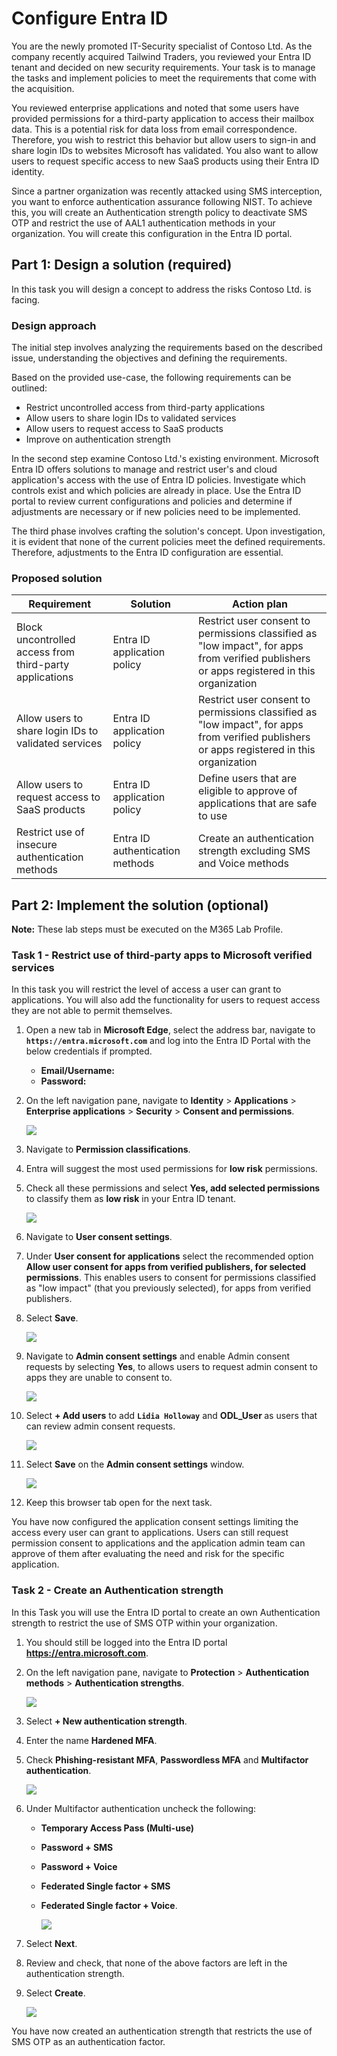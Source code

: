 # Configure Entra ID

You are the newly promoted IT-Security specialist of Contoso Ltd. As the company recently acquired Tailwind Traders, you reviewed your Entra ID tenant and decided on new security requirements. Your task is to manage the tasks and implement policies to meet the requirements that come with the acquisition.

You reviewed enterprise applications and noted that some users have provided permissions for a third-party application to access their mailbox data. This is a potential risk for data loss from email correspondence. Therefore, you wish to restrict this behavior but allow users to sign-in and share login IDs to websites Microsoft has validated. You also want to allow users to request specific access to new SaaS products using their Entra ID identity. 

Since a partner organization was recently attacked using SMS interception, you want to enforce authentication assurance following NIST. To achieve this, you will create an Authentication strength policy to deactivate SMS OTP and restrict the use of AAL1 authentication methods in your organization. You will create this configuration in the Entra ID portal.

## Part 1: Design a solution (required)

In this task you will design a concept to address the risks Contoso Ltd. is facing.

### Design approach

The initial step involves analyzing the requirements based on the described issue, understanding the objectives and defining the requirements.

Based on the provided use-case, the following requirements can be outlined:

- Restrict uncontrolled access from third-party applications
- Allow users to share login IDs to validated services
- Allow users to request access to SaaS products
- Improve on authentication strength

In the second step examine Contoso Ltd.'s existing environment. Microsoft Entra ID offers solutions to manage and restrict user's and cloud application's access with the use of Entra ID policies. Investigate which controls exist and which policies are already in place. Use the Entra ID portal to review current configurations and policies and determine if adjustments are necessary or if new policies need to be implemented.

The third phase involves crafting the solution's concept. Upon investigation, it is evident that none of the current policies meet the defined requirements. Therefore, adjustments to the Entra ID configuration are essential.

### Proposed solution

|Requirement|Solution|Action plan|
|----|----|----|
|Block uncontrolled access from third-party applications|Entra ID application policy|Restrict user consent to permissions classified as "low impact", for apps from verified publishers or apps registered in this organization|
|Allow users to share login IDs to validated services|Entra ID application policy|Restrict user consent to permissions classified as "low impact", for apps from verified publishers or apps registered in this organization|
|Allow users to request access to SaaS products|Entra ID application policy|Define users that are eligible to approve of applications that are safe to use|
|Restrict use of insecure authentication methods|Entra ID authentication methods|Create an authentication strength excluding SMS and Voice methods|

## Part 2: Implement the solution (optional)

**Note:** These lab steps must be executed on the M365 Lab Profile.

### Task 1 - Restrict use of third-party apps to Microsoft verified services

In this task you will restrict the level of access a user can grant to applications. You will also add the functionality for users to request access they are not able to permit themselves. 

1. Open a new tab in **Microsoft Edge**, select the address bar, navigate to **`https://entra.microsoft.com`** and log into the Entra ID Portal with the below credentials if prompted.

    - **Email/Username:** <inject key="AzureAdUserEmail"></inject>
    - **Password:** <inject key="AzureAdUserPassword"></inject>

1. On the left navigation pane, navigate to **Identity** > **Applications** > **Enterprise applications** > **Security** > **Consent and permissions**.

   ![](../media/lab02/exc1-1.png)

1. Navigate to **Permission classifications**.

1. Entra will suggest the most used permissions for **low risk** permissions.

1. Check all these permissions and select **Yes, add selected permissions** to classify them as **low risk** in your Entra ID tenant.

   ![](../media/lab02/exc1-2.png)

1. Navigate to **User consent settings**.

1. Under **User consent for applications** select the recommended option **Allow user consent for apps from verified publishers, for selected permissions**. This enables users to consent for permissions classified as "low impact" (that you previously selected), for apps from verified publishers.

1. Select **Save**.

   ![](../media/lab02/exc1-3.png)

1. Navigate to **Admin consent settings** and enable Admin consent requests by selecting **Yes**, to allows users to request admin consent to apps they are unable to consent to.

   ![](../media/lab02/exc1-4.png)

1. Select **+ Add users** to add **`Lidia Holloway`** and **ODL_User <inject key="DeploymentID" enableCopy="false"/>** as users that can review admin consent requests.

   ![](../media/lab02/exc1-5.png)

1. Select **Save** on the **Admin consent settings** window.

   ![](../media/lab02/exc1-6.png)

1. Keep this browser tab open for the next task.

You have now configured the application consent settings limiting the access every user can grant to applications. Users can still request permission consent to applications and the application admin team can approve of them after evaluating the need and risk for the specific application.

### Task 2 - Create an Authentication strength

In this Task you will use the Entra ID portal to create an own Authentication strength to restrict the use of SMS OTP within your organization. 

1. You should still be logged into the Entra ID portal **https://entra.microsoft.com**.

2. On the left navigation pane, navigate to **Protection** > **Authentication methods** > **Authentication strengths**.

   ![](../media/lab02/exc1-7.png)

3. Select **+ New authentication strength**.

4. Enter the name **Hardened MFA**.

5. Check **Phishing-resistant MFA**, **Passwordless MFA** and **Multifactor authentication**.

   ![](../media/lab02/exc1-8.png)

6. Under Multifactor authentication uncheck the following:
   - **Temporary Access Pass (Multi-use)**
   - **Password + SMS**
   - **Password + Voice**
   - **Federated Single factor + SMS**
   - **Federated Single factor + Voice**.

     ![](../media/lab02/exc1-9.png)

7. Select **Next**.

8. Review and check, that none of the above factors are left in the authentication strength.

9. Select **Create**.

    ![](../media/lab02/exc1-10.png)

You have now created an authentication strength that restricts the use of SMS OTP as an authentication factor.
